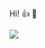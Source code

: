 Hi! :thumbsup: :crab:

<a href="https://github.com/helio-frota">
  <img align="center" src="https://github-readme-stats.vercel.app/api/top-langs/?username=helio-frota&theme=shadow_green&hide=css,html,markdown,plpgsql,c,java&langs_count=3" />
</a>

